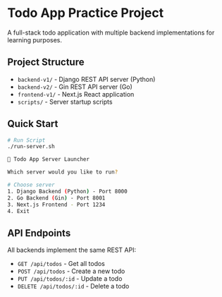 # Todo App Practice Project

A full-stack todo application with multiple backend implementations for learning purposes.

## Project Structure

- `backend-v1/` - Django REST API server (Python)
- `backend-v2/` - Gin REST API server (Go)
- `frontend-v1/` - Next.js React application
- `scripts/` - Server startup scripts

## Quick Start

```bash
# Run Script
./run-server.sh
```

```bash
🚀 Todo App Server Launcher

Which server would you like to run?

# Choose server
1. Django Backend (Python) - Port 8000
2. Go Backend (Gin) - Port 8001
3. Next.js Frontend - Port 1234
4. Exit
```

## API Endpoints

All backends implement the same REST API:

- `GET /api/todos` - Get all todos
- `POST /api/todos` - Create a new todo
- `PUT /api/todos/:id` - Update a todo
- `DELETE /api/todos/:id` - Delete a todo
